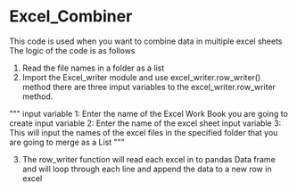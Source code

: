 # Excel_Combiner
This code is used when you want to combine data in multiple excel sheets
The logic of the code is as follows
1. Read the file names in a folder as a list
2. Import the Excel_writer module and use excel_writer.row_writer() method
   there are three imput variables to the excel_writer.row_writer method.   
   
"""
input variable 1: Enter the name of the Excel Work Book you are going to create
input variable 2: Enter the name of the excel sheet
input variable 3: This will input the names of the excel files in the specified folder that you are going to merge as a List
"""

3. The row_writer function will read each excel in to pandas Data frame and will loop through each line and append the data to a new row in excel
